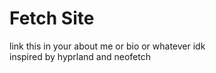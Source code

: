 # Fetch Site

link this in your about me or bio or whatever idk  
inspired by hyprland and neofetch
